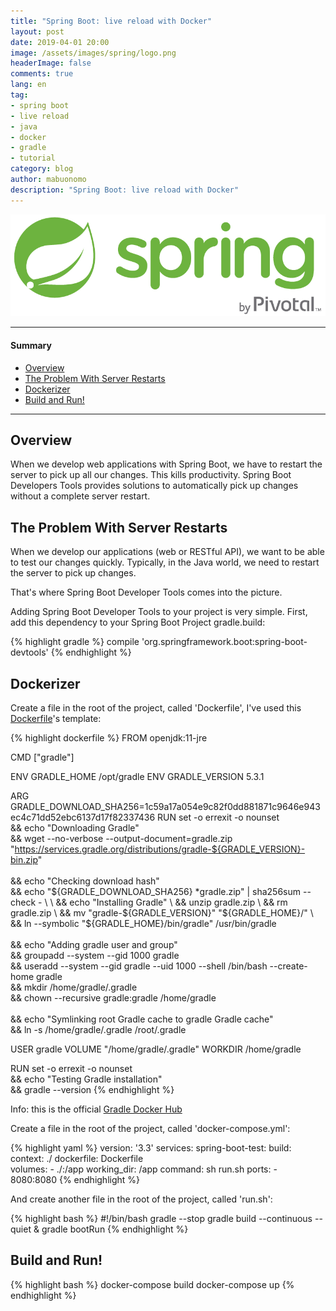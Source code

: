 ```yaml
---
title: "Spring Boot: live reload with Docker"
layout: post
date: 2019-04-01 20:00
image: /assets/images/spring/logo.png
headerImage: false
comments: true
lang: en
tag:
- spring boot
- live reload
- java
- docker
- gradle
- tutorial
category: blog
author: mabuonomo
description: "Spring Boot: live reload with Docker"
---
```


<img src="/assets/images/spring/logo.png" />

---

#### Summary
- [Overview](#overview)
- [The Problem With Server Restarts](#the-problem-with-server-restarts)
- [Dockerizer](#dockerizer)
- [Build and Run!](#build-and-run)

---

## Overview

When we develop web applications with Spring Boot, we have to restart the server to pick up all our changes. This kills productivity. Spring Boot Developers Tools provides solutions to automatically pick up changes without a complete server restart. 


## The Problem With Server Restarts

When we develop our applications (web or RESTful API), we want to be able to test our changes quickly.
Typically, in the Java world, we need to restart the server to pick up changes.

That's where Spring Boot Developer Tools comes into the picture.

Adding Spring Boot Developer Tools to your project is very simple. First, add this dependency to your Spring Boot Project gradle.build:

{% highlight gradle %}
compile 'org.springframework.boot:spring-boot-devtools'
{% endhighlight %}

## Dockerizer

Create a file in the root of the project, called 'Dockerfile', I've used this <a href="https://github.com/keeganwitt/docker-gradle/blob/0c2624d788edb813667a1e72659f8be612d420f3/jdk11/Dockerfile" target="_blank">Dockerfile</a>'s template:

{% highlight dockerfile %}
FROM openjdk:11-jre

CMD ["gradle"]

ENV GRADLE_HOME /opt/gradle
ENV GRADLE_VERSION 5.3.1

ARG GRADLE_DOWNLOAD_SHA256=1c59a17a054e9c82f0dd881871c9646e943ec4c71dd52ebc6137d17f82337436
RUN set -o errexit -o nounset \
    && echo "Downloading Gradle" \
    && wget --no-verbose --output-document=gradle.zip "https://services.gradle.org/distributions/gradle-${GRADLE_VERSION}-bin.zip" \
    \
    && echo "Checking download hash" \
    && echo "${GRADLE_DOWNLOAD_SHA256} *gradle.zip" | sha256sum --check - \
    \
    && echo "Installing Gradle" \
    && unzip gradle.zip \
    && rm gradle.zip \
    && mv "gradle-${GRADLE_VERSION}" "${GRADLE_HOME}/" \
    && ln --symbolic "${GRADLE_HOME}/bin/gradle" /usr/bin/gradle \
    \
    && echo "Adding gradle user and group" \
    && groupadd --system --gid 1000 gradle \
    && useradd --system --gid gradle --uid 1000 --shell /bin/bash --create-home gradle \
    && mkdir /home/gradle/.gradle \
    && chown --recursive gradle:gradle /home/gradle \
    \
    && echo "Symlinking root Gradle cache to gradle Gradle cache" \
    && ln -s /home/gradle/.gradle /root/.gradle

USER gradle
VOLUME "/home/gradle/.gradle"
WORKDIR /home/gradle

RUN set -o errexit -o nounset \
    && echo "Testing Gradle installation" \
    && gradle --version
{% endhighlight %}

Info: this is the official <a href="https://hub.docker.com/_/gradle" target="_blank">Gradle Docker Hub</a>

Create a file in the root of the project, called 'docker-compose.yml':

{% highlight yaml %}
version: '3.3'
services:
  spring-boot-test:
    build:
      context: ./
      dockerfile: Dockerfile  
    volumes:
      - ./:/app
    working_dir: /app
    command: sh run.sh
    ports:
      - 8080:8080
{% endhighlight %}

And create another file in the root of the project, called 'run.sh':

{% highlight bash %}
#!/bin/bash
gradle --stop
gradle build --continuous --quiet &
gradle bootRun
{% endhighlight %}

## Build and Run!
{% highlight bash %}
docker-compose build
docker-compose up
{% endhighlight %}